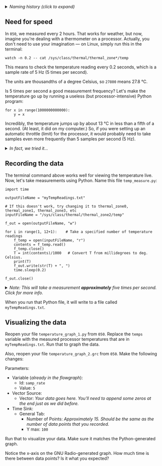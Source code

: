 <details><summary><i>Naming history (click to expand)</i></summary>
<pre>
2022 Oct 05: 051-Sample-Rates-2-CPU-temps.md
2023 May 22: 021_Sample_Rates_CPU_temps.md
</pre>
</details>

## Need for speed

In `050`, we measured every 2 hours. That works for weather, but now, imagine you're dealing with a thermometer on a processor. Actually, you don't need to use your imagination — on Linux, simply run this in the terminal:

```
watch -n 0.2 -- cat /sys/class/thermal/thermal_zone*/temp
```

This means to check the temperature reading every 0.2 seconds, which is a sample rate of 5 Hz (5 times per second).

The units are thousandths of a degree Celsius, so `27800` means 27.8 °C.

Is 5 times per second a good measurement frequency? Let's make the temperature go up by running a useless (but processor-intensive) Python program:

```python3
for x in range(1000000000000):
    y = x
```

Incredibly, the temperature jumps up by about 13 °C in less than a fifth of a second. (At least, it did on my computer.) So, if you were setting up an automatic throttle (limit) for the processor, it would probably need to take samples even more frequently than 5 samples per second (5 Hz). 

<details><summary> <i>In fact, we tried it...</i></summary>
...on our classroom computers, it takes approx 0.1 seconds to go up 13 degrees Celsius. That's fast!

If you take out the delay in the python script below, you can try this yourself! Feel free to ask for instructor help.
</details>

## Recording the data

The terminal command above works well for viewing the temperature live. Now, let's take measurements using Python. Name this file `temp_measure.py`:

```python3
import time

outputFileName = "myTempReadings.txt"

# If this doesn't work, try changing it to thermal_zone0, thermal_zone1, thermal_zone3, etc
inputFileName = "/sys/class/thermal/thermal_zone2/temp"

f_out = open(outputFileName, "w")

for i in range(1, 12+1):    # Take a specified number of temperature readings
    f_temp = open(inputFileName, "r")
    contents = f_temp.read()
    f_temp.close()
    T = int(contents)/1000   # Convert T from millidegrees to deg. Celsius.
    print(T)
    f_out.write(str(T) + ", ")
    time.sleep(0.2)

f_out.close()

```

<details><summary><i>Note: This will take a measurement <b>approximately</b> five times per second. Click for more info.</i></summary>
   
> For our purposes in this class, "approx 5 times per second" is completely fine.
> 
> However, if you ever need a more precise sample rate for something outside of this class, you would want to use a different approach. See [here](https://stackoverflow.com/a/67930185) and [here](https://mail.python.org/pipermail/python-list/2000-November/060154.html). Fair warning that both links go fairly deeply into the topic.

</details>

When you run that Python file, it will write to a file called `myTempReadings.txt`.

## Visualizing the data

Reopen your file `temperature_graph_1.py` from `050`. Replace the `temps` variable with the measured processor temperatures that are in `myTempReadings.txt`. Run that to graph the data.

Also, reopen your file `temperature_graph_2.grc` from `050`. Make the following changes:

Parameters:  
- Variable (_already in the flowgraph_):
  - Id: `samp_rate`
  - Value: `5`
- Vector Source:
  - Vector: _Your data goes here. You'll need to append some zeros at the end just as we did before._
- Time Sink:
  - General Tab:
    - Number of Points: _Approximately 15. Should be the same as the number of data points that you recorded._
    - Y max: `100`

Run that to visualize your data. Make sure it matches the Python-generated graph.

Notice the x-axis on the GNU Radio-generated graph. How much time is there between data points? Is it what you expected?

